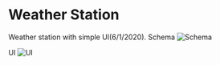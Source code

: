 # Weather Station
Weather station with simple UI(6/1/2020).
Schema
![Schema](https://user-images.githubusercontent.com/99322602/189536388-1a835525-327d-4153-ab71-b974a37ecb40.jpg)

UI
![UI](https://user-images.githubusercontent.com/99322602/189536397-0f1c7015-4830-46fd-b80d-7cfe3a460acf.png)
